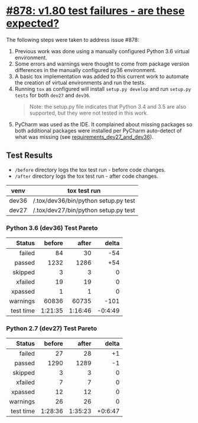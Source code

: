 # [#878: v1.80 test failures - are these expected?](https://github.com/man-group/arctic/issues/878) 

The following steps were taken to address issue #878:

1. Previous work was done using a manually configured Python 3.6 virtual 
   environment.  
2. Some errors and warnings were thought to come from package version 
   differences in the manually configured py36 environment.
3. A basic tox implementation was added to this current work to automate 
   the creation of virtual environments and run the tests.   
4. Running `tox` as configured will install `setup.py develop` and run 
   `setup.py tests` for both `dev27` and `dev36`.
   > Note: the setup.py file indicates that Python 3.4 and 3.5 are also 
   > supported, but they were not tested in this work.
5. PyCharm was used as the IDE.  It complained about missing packages so 
   both additional packages were installed per PyCharm auto-detect of 
   what was missing (see [requirements_dev27_and_dev36](requirements_dev27_and_dev36.md)).

## Test Results
* `/before` directory logs the tox test run - before code changes.
* `/after` directory logs the tox test run - after code changes.

| venv  |            tox test run              |
|:-----:|:------------------------------------:|
| dev36 | /.tox/dev36/bin/python setup.py test |
| dev27 | /.tox/dev27/bin/python setup.py test |

### Python 3.6 (dev36) Test Pareto
|    Status |  before |   after |   delta |
|----------:|--------:|--------:|--------:|
|    failed |      84 |      30 |     -54 |
|    passed |    1232 |    1286 |     +54 |
|   skipped |       3 |       3 |       0 |
|   xfailed |      19 |      19 |       0 |
|   xpassed |       1 |       1 |       0 |
|  warnings |   60836 |   60735 |    -101 |
| test time | 1:21:35 | 1:16:46 | -0:4:49 |

### Python 2.7 (dev27) Test Pareto
|    Status |  before |   after |   delta |
|----------:|--------:|--------:|--------:|
|    failed |      27 |      28 |      +1 |
|    passed |    1290 |    1289 |      -1 |
|   skipped |       3 |       3 |       0 |
|   xfailed |       7 |       7 |       0 |
|   xpassed |      12 |      12 |       0 |
|  warnings |      26 |      26 |       0 |
| test time | 1:28:36 | 1:35:23 | +0:6:47 |
